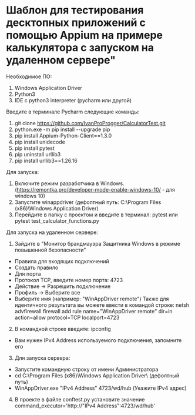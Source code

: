 # Шаблон для тестирования десктопных приложений с помощью Appium на примере калькулятора с запуском на удаленном сервере"

Необходимое ПО:
1. Windows Application Driver
2. Python3
3. IDE c python3 interpreter (pycharm или другой)

Введите в терминале Pycharm следующие команды:
1. git clone https://github.com/IvanProProgger/CalculatorTest.git
2. python.exe -m pip install --upgrade pip
3. pip install Appium-Python-Client==1.3.0
4. pip install unidecode
5. pip install pytest
6. pip uninstall urllib3
7. pip install urllib3==1.26.16

Для запуска:
1. Включите режим разработчика в Windows. (https://remontka.pro/developer-mode-enable-windows-10/ - для windows 10)
2. Запустите winappdriver (дефолтный путь: C:\Program Files (x86)\Windows Application Driver)
3. Перейдите в папку с проектом и введите в терминал: pytest или pytest test_calculator_functions.py 

Для запуска на удаленном сервере:
1. Зайдите в "Монитор брандмауэра Защитника Windows в режиме повышенной безопасности"
- Правила для входящих подключений
- Создать правило
- Для порта
- Протокол TCP, введите номер порта: 4723
- Действие -> Разрешить подключение
- Профиль -> Выберите все
- Выберите имя (например: "WinAppDriver remote")
Также для идентичного результата вы можете ввести в командой строке:
netsh advfirewall firewall add rule name="WinAppDriver remote" dir=in action=allow protocol=TCP localport=4723
2. В командной строке введите: ipconfig
- Вам нужен IPv4 Address используемого подключения, запомните его
3. Для запуска сервера:
- Запустите командную строку от имени Администратора
- cd C:\Program Files (x86)\Windows Application Driver\ (дефолтный путь)
- WinAppDriver.exe "IPv4 Address" 4723/wd/hub (Укажите IPv4 адрес)
4. В проекте в файле conftest.py установите значение command_executor='http://"IPv4 Address":4723/wd/hub'